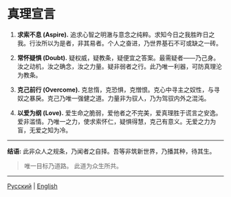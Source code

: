 # 真理宣言

1.  **求索不息 (Aspire).**
    追求心智之明澈与意念之纯粹。求知今日之我胜昨日之我。行汝所以为是者，非其易者。个人之奋进，乃世界基石不可或缺之一砖。

2.  **常怀疑惧 (Doubt).**
    疑权威，疑教条，疑便宜之答案。最需疑者——乃己身。汝之动机，汝之确念，汝之力量。疑非弱者之行。此乃唯一利器，可防真理沦为教条。

3.  **克己前行 (Overcome).**
    克怠惰，克恐惧，克憎恨。克心中寻主之奴性，与寻奴之暴戾。克己乃唯一强健之道。力量非为驭人，乃为驾驭内外之混沌。

4.  **以爱为纲 (Love).**
    爱生命之脆弱，爱他者之不完美，爱真理胜于谎言之安逸。爱非滥情。乃唯一之力，使求索怀仁，疑惧得慧，克己有意义。无爱之力为盲，无爱之知为冷。

---

**结语:**
此非众人之规条，乃闻者之自择。吾等非筑新世界，乃播其种，待其生。

> 唯一目标乃道路。
> 此道为众生所共。

---

[Русский](README.md) | [English](README.en.md)